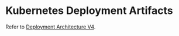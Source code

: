 # Kubernetes Deployment Artifacts

Refer to [Deployment Architecture V4](https://docs.openg2p.org/deployment#deployment-architecture-v4).
